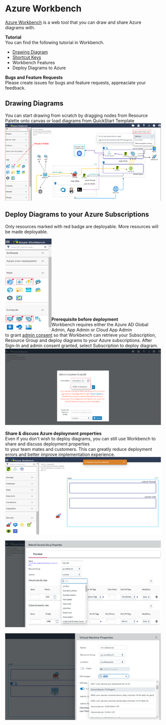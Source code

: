# Azure Workbench

[Azure Workbench](https://www.azureworkbench.com/) is a web tool that you can draw and share Azure diagrams with.  

**Tutorial** \
You can find the following tutorial in Workbench.
* [Drawing Diagram](/tutorials/DrawingDiagram.md)
* [Shortcut Keys](/tutorials/ShortcutKeys.md)
* Workbench Features
* Deploy Diagrams to Azure

**Bugs and Feature Requests** \
Please create issues for bugs and feature requests, appreaciate your feedback.

## Drawing Diagrams

You can start drawing from scratch by dragging nodes from Resource Palette onto canvas or load diagrams from QuickStart Template \
<img src="./imgs/draw-rp-qt.png" width="600" height="250">

## Deploy Diagrams to your Azure Subscriptions

Only resources marked with red badge are deployable. More resources will be made deployable.
<p align="left">
    <img src="./imgs/draw-rd-redbadge.png" width="150" height="300" align="left" />
</p>
<br/>
<br/>
<br/>
<br/>
<br/>
<br/>
<br/>
<br/>
<br/>
<br/>
<br/>
<br/>
<br/>
<br/>

**Prerequisite before deployment**   
Workbench requires either the Azure AD Global Admin, App Admin or Cloud App Admin \
to grant [admin consent](https://docs.microsoft.com/en-us/azure/active-directory/manage-apps/grant-admin-consent) so that Workbench can retrieve your Subscription, Resource Group and deploy diagrams to your Azure subscriptions.
After Sign-In and admin consent granted, select Subscription to deploy diagram.
<img src="./imgs/deploy-subselect.png" width="600" height="250">  

**Share & discuss Azure deployment properties**  
Even if you don't wish to deploy diagrams, you can still use Workbench to share and discuss deployment properties  
to your team mates and customers. This can greatly reduce deployment errors and better improve implementation experience.  
<img src="./imgs/draw-resourcevalidation.png" width="600" height="250">
</br>
</br> 
<img src="./imgs/deploy-nsg.png" width="700" height="280">
</br>
</br>
<img src="./imgs/deploy-vmprop.png" width="700" height="280"> 

